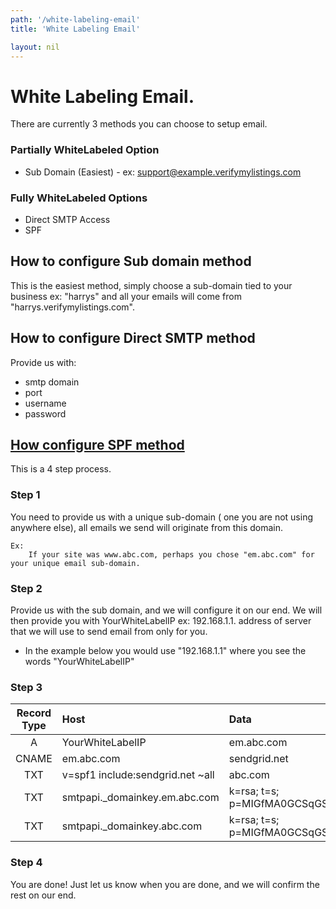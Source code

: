 ```yaml
---
path: '/white-labeling-email'
title: 'White Labeling Email'

layout: nil
---
```


# White Labeling Email.

There are currently 3 methods you can choose to setup email.

### Partially WhiteLabeled Option

* Sub Domain (Easiest) - ex: support@example.verifymylistings.com

### Fully WhiteLabeled Options

* Direct SMTP Access
* SPF

## How to configure Sub domain method 
This is the easiest method, simply choose a sub-domain tied to your business ex: "harrys" and all your emails will come from "harrys.verifymylistings.com".


## How to configure Direct SMTP method

Provide us with:

* smtp domain
* port
* username
* password


## [How configure SPF method](#spf-method)<a name="spf-method">&nbsp;</a>

This is a 4 step process.

### Step 1
 
You need to provide us with a unique sub-domain ( one you are not using anywhere else), all emails we send will originate from this domain.

    Ex:
        If your site was www.abc.com, perhaps you chose "em.abc.com" for your unique email sub-domain. 
     
### Step 2

Provide us with the sub domain, and we will configure it on our end. 
We will then provide you with YourWhiteLabelIP ex: 192.168.1.1. address of server that we will use to send email from only for you.

* In the example below you would use "192.168.1.1" where you see the words "YourWhiteLabelIP"

### Step 3
    
| Record Type | Host | Data| 
|:-------:|:--------------|:--------|
|A|YourWhiteLabelIP|em.abc.com|
|CNAME|em.abc.com|sendgrid.net|
|TXT|v=spf1 include:sendgrid.net ~all|abc.com|
|TXT|smtpapi._domainkey.em.abc.com|k=rsa; t=s; p=MIGfMA0GCSqGSIb3DQEBAQUAA4GNADCBiQKBgQDPtW5iwpXVPiH5FzJ7Nrl8USzuY9zqqzjE0D1r04xDN6qwziDnmgcFNNfMewVKN2D1O+2J9N14hRprzByFwfQW76yojh54Xu3uSbQ3JP0A7k8o8GutRF8zbFUA8n0ZH2y0cIEjMliXY4W4LwPA7m4q0ObmvSjhd63O9d8z1XkUBwIDAQAB|
|TXT|smtpapi._domainkey.abc.com|k=rsa; t=s; p=MIGfMA0GCSqGSIb3DQEBAQUAA4GNADCBiQKBgQDPtW5iwpXVPiH5FzJ7Nrl8USzuY9zqqzjE0D1r04xDN6qwziDnmgcFNNfMewVKN2D1O+2J9N14hRprzByFwfQW76yojh54Xu3uSbQ3JP0A7k8o8GutRF8zbFUA8n0ZH2y0cIEjMliXY4W4LwPA7m4q0ObmvSjhd63O9d8z1XkUBwIDAQAB|

### Step 4

You are done!
Just let us know when you are done, and we will confirm the rest on our end.